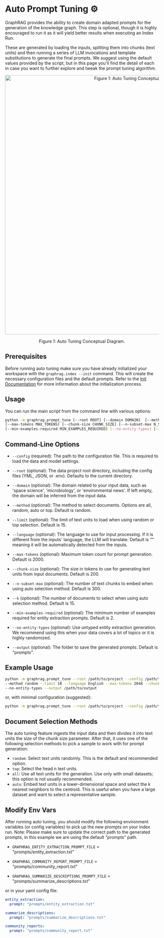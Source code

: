 # Auto Prompt Tuning ⚙️

GraphRAG provides the ability to create domain adapted prompts for the generation of the knowledge graph. This step is optional, though it is highly encouraged to run it as it will yield better results when executing an Index Run.

These are generated by loading the inputs, splitting them into chunks (text units) and then running a series of LLM invocations and template substitutions to generate the final prompts. We suggest using the default values provided by the script, but in this page you'll find the detail of each in case you want to further explore and tweak the prompt tuning algorithm.

<p align="center">
<img src="../../../img/auto-tune-diagram.png" alt="Figure 1: Auto Tuning Conceptual Diagram." width="850" align="center" />
</p>
<p align="center">
Figure 1: Auto Tuning Conceptual Diagram.
</p>

## Prerequisites

Before running auto tuning make sure you have already initialized your workspace with the `graphrag.index --init` command. This will create the necessary configuration files and the default prompts. Refer to the [Init Documentation](../config/init.md) for more information about the initialization process.

## Usage

You can run the main script from the command line with various options:

```bash
python -m graphrag.prompt_tune [--root ROOT] [--domain DOMAIN]  [--method METHOD] [--limit LIMIT] [--language LANGUAGE] \
[--max-tokens MAX_TOKENS] [--chunk-size CHUNK_SIZE] [--n-subset-max N_SUBSET_MAX] [--k K] \
[--min-examples-required MIN_EXAMPLES_REQUIRED] [--no-entity-types] [--output OUTPUT]
```

## Command-Line Options

- `--config` (required): The path to the configuration file. This is required to load the data and model settings.

- `--root` (optional): The data project root directory, including the config files (YML, JSON, or .env). Defaults to the current directory.

- `--domain` (optional): The domain related to your input data, such as 'space science', 'microbiology', or 'environmental news'. If left empty, the domain will be inferred from the input data.

- `--method` (optional): The method to select documents. Options are all, random, auto or top. Default is random.

- `--limit` (optional): The limit of text units to load when using random or top selection. Default is 15.

- `--language` (optional): The language to use for input processing. If it is different from the inputs' language, the LLM will translate. Default is "" meaning it will be automatically detected from the inputs.

- `--max-tokens` (optional): Maximum token count for prompt generation. Default is 2000.

- `--chunk-size` (optional): The size in tokens to use for generating text units from input documents. Default is 200.

- `--n-subset-max` (optional): The number of text chunks to embed when using auto selection method. Default is 300.

- `--k` (optional): The number of documents to select when using auto selection method. Default is 15.

- `--min-examples-required` (optional): The minimum number of examples required for entity extraction prompts. Default is 2.

- `--no-entity-types` (optional): Use untyped entity extraction generation. We recommend using this when your data covers a lot of topics or it is highly randomized.

- `--output` (optional): The folder to save the generated prompts. Default is "prompts".

## Example Usage

```bash
python -m graphrag.prompt_tune --root /path/to/project --config /path/to/settings.yaml --domain "environmental news" \
--method random --limit 10 --language English --max-tokens 2048 --chunk-size 256 --min-examples-required 3 \
--no-entity-types --output /path/to/output
```

or, with minimal configuration (suggested):

```bash
python -m graphrag.prompt_tune --root /path/to/project --config /path/to/settings.yaml --no-entity-types
```

## Document Selection Methods

The auto tuning feature ingests the input data and then divides it into text units the size of the chunk size parameter.
After that, it uses one of the following selection methods to pick a sample to work with for prompt generation:

- `random`: Select text units randomly. This is the default and recommended option.
- `top`: Select the head n text units.
- `all`: Use all text units for the generation. Use only with small datasets; this option is not usually recommended.
- `auto`: Embed text units in a lower-dimensional space and select the k nearest neighbors to the centroid. This is useful when you have a large dataset and want to select a representative sample.

## Modify Env Vars

After running auto tuning, you should modify the following environment variables (or config variables) to pick up the new prompts on your index run. Note: Please make sure to update the correct path to the generated prompts, in this example we are using the default "prompts" path.

- `GRAPHRAG_ENTITY_EXTRACTION_PROMPT_FILE` = "prompts/entity_extraction.txt"

- `GRAPHRAG_COMMUNITY_REPORT_PROMPT_FILE` = "prompts/community_report.txt"

- `GRAPHRAG_SUMMARIZE_DESCRIPTIONS_PROMPT_FILE` = "prompts/summarize_descriptions.txt"

or in your yaml config file:

```yaml
entity_extraction:
  prompt: "prompts/entity_extraction.txt"

summarize_descriptions:
  prompt: "prompts/summarize_descriptions.txt"

community_reports:
  prompt: "prompts/community_report.txt"
```
